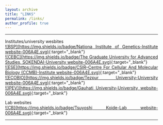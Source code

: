 ```yaml
---
layout: archive
title: "LINKS"
permalink: /links/
author_profile: true
---
```

<style> body {text-align: justify} </style> <!-- Justify text. -->

------

Institutes/university wesbites<br>
[![BSP](https://img.shields.io/badge/Nationa Institute of Genetics-Institute website-006A4E.svg)](https://www.nig.ac.jp/nig/){:target="_blank"}<br>
[![CEBC](https://img.shields.io/badge/The Graduate University for Advanced Studies, SOKENDAI-University website-006A4E.svg)](https://www.soken.ac.jp/en/){:target="_blank"}<br>
[![ESE](https://img.shields.io/badge/CSIR–Centre For Cellular And Molecular Biology (CCMB)-Institute website-006A4E.svg)](https://www.ccmb.res.in/){:target="_blank"}<br>
[![ECOBIO](https://img.shields.io/badge/Tezpur University-University website-006A4E.svg)](http://www.tezu.ernet.in/){:target="_blank"}<br>
[![IPEV](https://img.shields.io/badge/Gauhati University-University website-006A4E.svg)](https://gauhati.ac.in/){:target="_blank"}<br>

Lab websites<br>
[![CB](https://img.shields.io/badge/Tsuyoshi Koide-Lab website-006A4E.svg)](https://sites.google.com/view/mgrl-koide-lab){:target="_blank"}<br>

------
